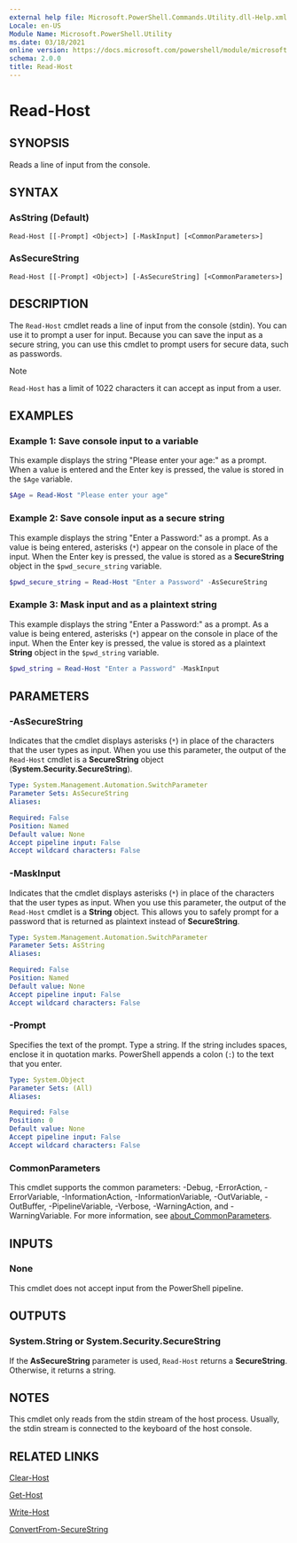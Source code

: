 ```yaml
---
external help file: Microsoft.PowerShell.Commands.Utility.dll-Help.xml
Locale: en-US
Module Name: Microsoft.PowerShell.Utility
ms.date: 03/18/2021
online version: https://docs.microsoft.com/powershell/module/microsoft.powershell.utility/read-host?view=powershell-7.2&WT.mc_id=ps-gethelp
schema: 2.0.0
title: Read-Host
---
```

# Read-Host

## SYNOPSIS
Reads a line of input from the console.

## SYNTAX

### AsString (Default)

```
Read-Host [[-Prompt] <Object>] [-MaskInput] [<CommonParameters>]
```

### AsSecureString

```
Read-Host [[-Prompt] <Object>] [-AsSecureString] [<CommonParameters>]
```

## DESCRIPTION

The `Read-Host` cmdlet reads a line of input from the console (stdin). You can use it to prompt a
user for input. Because you can save the input as a secure string, you can use this cmdlet to prompt
users for secure data, such as passwords.

> [!NOTE]
> `Read-Host` has a limit of 1022 characters it can accept as input from a user.

## EXAMPLES

### Example 1: Save console input to a variable

This example displays the string "Please enter your age:" as a prompt. When a value is entered and
the Enter key is pressed, the value is stored in the `$Age` variable.

```powershell
$Age = Read-Host "Please enter your age"
```

### Example 2: Save console input as a secure string

This example displays the string "Enter a Password:" as a prompt. As a value is being entered,
asterisks (`*`) appear on the console in place of the input. When the Enter key is pressed, the
value is stored as a **SecureString** object in the `$pwd_secure_string` variable.

```powershell
$pwd_secure_string = Read-Host "Enter a Password" -AsSecureString
```

### Example 3: Mask input and as a plaintext string

This example displays the string "Enter a Password:" as a prompt. As a value is being entered,
asterisks (`*`) appear on the console in place of the input. When the Enter key is pressed, the
value is stored as a plaintext **String** object in the `$pwd_string` variable.

```powershell
$pwd_string = Read-Host "Enter a Password" -MaskInput
```

## PARAMETERS

### -AsSecureString

Indicates that the cmdlet displays asterisks (`*`) in place of the characters that the user types as
input. When you use this parameter, the output of the `Read-Host` cmdlet is a **SecureString**
object (**System.Security.SecureString**).

```yaml
Type: System.Management.Automation.SwitchParameter
Parameter Sets: AsSecureString
Aliases:

Required: False
Position: Named
Default value: None
Accept pipeline input: False
Accept wildcard characters: False
```

### -MaskInput

Indicates that the cmdlet displays asterisks (`*`) in place of the characters that the user types as
input. When you use this parameter, the output of the `Read-Host` cmdlet is a **String** object.
This allows you to safely prompt for a password that is returned as plaintext instead of
**SecureString**.

```yaml
Type: System.Management.Automation.SwitchParameter
Parameter Sets: AsString
Aliases:

Required: False
Position: Named
Default value: None
Accept pipeline input: False
Accept wildcard characters: False
```

### -Prompt

Specifies the text of the prompt. Type a string. If the string includes spaces, enclose it in
quotation marks. PowerShell appends a colon (`:`) to the text that you enter.

```yaml
Type: System.Object
Parameter Sets: (All)
Aliases:

Required: False
Position: 0
Default value: None
Accept pipeline input: False
Accept wildcard characters: False
```

### CommonParameters

This cmdlet supports the common parameters: -Debug, -ErrorAction, -ErrorVariable,
-InformationAction, -InformationVariable, -OutVariable, -OutBuffer, -PipelineVariable, -Verbose,
-WarningAction, and -WarningVariable. For more information, see
[about_CommonParameters](https://go.microsoft.com/fwlink/?LinkID=113216).

## INPUTS

### None

This cmdlet does not accept input from the PowerShell pipeline.

## OUTPUTS

### System.String or System.Security.SecureString

If the **AsSecureString** parameter is used, `Read-Host` returns a **SecureString**. Otherwise, it
returns a string.

## NOTES

This cmdlet only reads from the stdin stream of the host process. Usually, the stdin stream is
connected to the keyboard of the host console.

## RELATED LINKS

[Clear-Host](../microsoft.powershell.core/clear-host.md)

[Get-Host](Get-Host.md)

[Write-Host](Write-Host.md)

[ConvertFrom-SecureString](../Microsoft.PowerShell.Security/ConvertFrom-SecureString.md)
